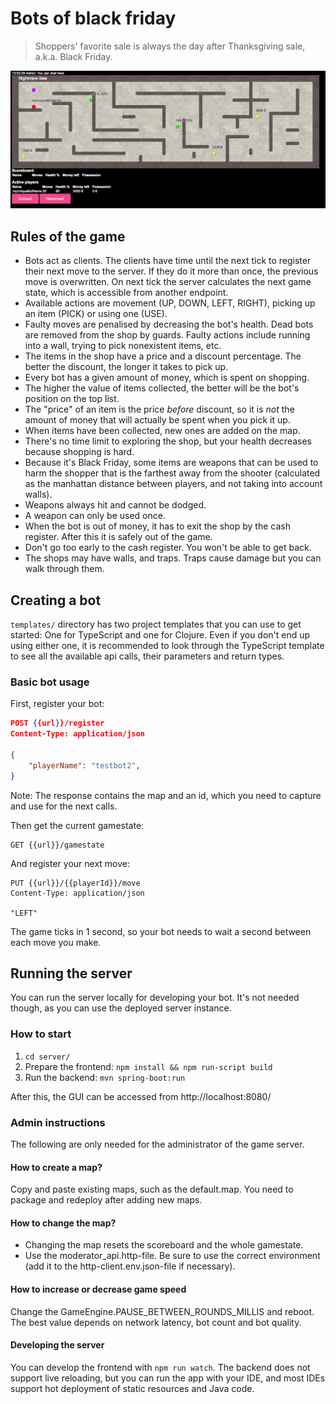 # Bots of black friday

> Shoppers' favorite sale is always the day after Thanksgiving sale, a.k.a. Black Friday.

![bots shopping to the death](bots.png)

## Rules of the game

* Bots act as clients. The clients have time until the next tick to register their next move to the server. 
  If they do it more than once, the previous move is overwritten. 
  On next tick the server calculates the next game state, which is accessible from another endpoint.
* Available actions are movement (UP, DOWN, LEFT, RIGHT), picking up an item (PICK) or using one (USE).
* Faulty moves are penalised by decreasing the bot's health.  Dead
  bots are removed from the shop by guards.  Faulty actions include
  running into a wall, trying to pick nonexistent items, etc.
* The items in the shop have a price and a discount percentage.  The
  better the discount, the longer it takes to pick up.
* Every bot has a given amount of money, which is spent on shopping.
* The higher the value of items collected, the better will be the bot's
  position on the top list.
* The "price" of an item is the price *before* discount, so it is *not*
  the amount of money that will actually be spent when you pick it up.
* When items have been collected, new ones are added on the map.
* There's no time limit to exploring the shop, but your health decreases because shopping is hard.
* Because it's Black Friday, some items are weapons that can be used to
  harm the shopper that is the farthest away from the shooter
  (calculated as the manhattan distance between players, and not taking
  into account walls).
* Weapons always hit and cannot be dodged.
* A weapon can only be used once.
* When the bot is out of money, it has to exit the shop by the cash
  register.  After this it is safely out of the game.
* Don't go too early to the cash register.  You won't be able to get
  back.
* The shops may have walls, and traps. Traps cause damage but you can walk through them.

## Creating a bot

``templates/`` directory has two project templates that you can use to get started: One for TypeScript and one for Clojure. Even if you don't end up using either one, it is recommended to look through the TypeScript template to see all the available api calls, their parameters and return types.

### Basic bot usage

First, register your bot:
```json
POST {{url}}/register
Content-Type: application/json

{
    "playerName": "testbot2",
}
```
Note: The response contains the map and an id, which you need to capture and use for the next calls.

Then get the current gamestate:
```
GET {{url}}/gamestate
```

And register your next move:
```
PUT {{url}}/{{playerId}}/move
Content-Type: application/json

"LEFT"
```

The game ticks in 1 second, so your bot needs to wait a second between each move you make.

## Running the server

You can run the server locally for developing your bot. It's not needed though, as you can use the deployed server instance.

### How to start

1. `cd server/`
2. Prepare the frontend: `npm install && npm run-script build`
3. Run the backend: `mvn spring-boot:run`

After this, the GUI can be accessed from http://localhost:8080/


### Admin instructions

The following are only needed for the administrator of the game server.

#### How to create a map?

Copy and paste existing maps, such as the default.map. You need to package and redeploy after adding new maps.

#### How to change the map?

* Changing the map resets the scoreboard and the whole gamestate.
* Use the moderator_api.http-file. Be sure to use the correct environment (add it to the http-client.env.json-file if necessary).

#### How to increase or decrease game speed

Change the GameEngine.PAUSE_BETWEEN_ROUNDS_MILLIS and reboot. The best
value depends on network latency, bot count and bot quality.

#### Developing the server

You can develop the frontend with `npm run watch`.
The backend does not support live reloading, but you can run the app with your IDE, and most IDEs support hot deployment of static resources and Java code.
